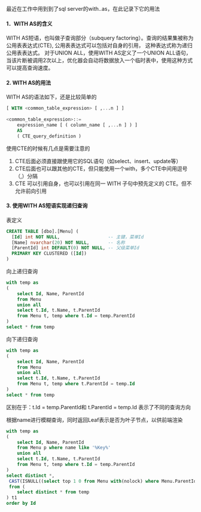 最近在工作中用到到了sql server的with..as，在此记录下它的用法

#### 1．WITH AS的含义

WITH AS短语，也叫做子查询部分（subquery factoring）。查询的结果集被称为公用表表达式(CTE), 公用表表达式可以包括对自身的引用， 这种表达式称为递归公用表表达式。
对于UNION ALL，使用WITH AS定义了一个UNION ALL语句，当该片断被调用2次以上，优化器会自动将数据放入一个临时表中，使用这种方式可以提高查询速度。

#### 2. WITH AS的用法

WITH AS的语法如下，还是比较简单的

```sql
[ WITH <common_table_expression> [ ,...n ] ]  
  
<common_table_expression>::=  
    expression_name [ ( column_name [ ,...n ] ) ]  
    AS  
    ( CTE_query_definition )
```


使用CTE的时候有几点是需要注意的
1. CTE后面必须直接跟使用它的SQL语句（如select、insert、update等）
2. CTE后面也可以跟其他的CTE，但只能使用一个with，多个CTE中间用逗号（,）分隔
3. CTE 可以引用自身，也可以引用在同一 WITH 子句中预先定义的 CTE。但不允许前向引用

#### 3. 使用WITH AS短语实现递归查询

表定义
```sql
CREATE TABLE [dbo].[Menu] (
  [Id] int NOT NULL,                  -- 主键，菜单Id
  [Name] nvarchar(20) NOT NULL,       -- 名称
  [ParentId] int DEFAULT(0) NOT NULL, -- 父级菜单Id
  PRIMARY KEY CLUSTERED ([Id])
)
```

向上递归查询
```sql
with temp as
(
	select Id, Name, ParentId
    from Menu
	union all
	select t.Id, t.Name, t.ParentId
	from Menu t, temp where t.Id = temp.ParentId
)
select * from temp 
```

向下递归查询
```sql
with temp as
(
	select Id, Name, ParentId
    from Menu
	union all
	select t.Id, t.Name, t.ParentId
	from Menu t, temp where t.ParentId = temp.Id
)
select * from temp 
```
区别在于：t.Id = temp.ParentId和 t.ParentId = temp.Id 表示了不同的查询方向

根据name进行模糊查询，同时返回Leaf表示是否为叶子节点，以供前端渲染
```sql
with temp as
(
	select Id, Name, ParentId
    from Menu p where name like '%Key%'
	union all
	select t.Id, t.Name, t.ParentId
	from Menu t, temp where t.Id = temp.ParentId
)
select distinct *,
 CAST(ISNULL((select top 1 0 from Menu with(nolock) where Menu.ParentId = t1.Id), 1) AS bit) Leaf 
 from (
	select distinct * from temp
) t1 
order by Id
```